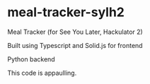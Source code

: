 # meal-tracker-sylh2
Meal Tracker (for See You Later, Hackulator 2)

Built using Typescript and Solid.js for frontend

Python backend

This code is appaulling.